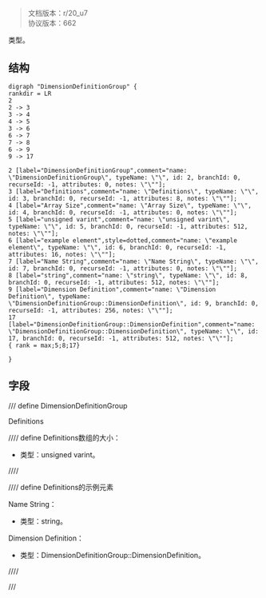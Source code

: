 # <!-- md:samp DimensionDefinitionGroup -->

> 文档版本：r/20_u7<br/>协议版本：662

<!-- md:samp DimensionDefinitionGroup -->类型。

## 结构

```viz
digraph "DimensionDefinitionGroup" {
rankdir = LR
2
2 -> 3
3 -> 4
4 -> 5
3 -> 6
6 -> 7
7 -> 8
6 -> 9
9 -> 17

2 [label="DimensionDefinitionGroup",comment="name: \"DimensionDefinitionGroup\", typeName: \"\", id: 2, branchId: 0, recurseId: -1, attributes: 0, notes: \"\""];
3 [label="Definitions",comment="name: \"Definitions\", typeName: \"\", id: 3, branchId: 0, recurseId: -1, attributes: 8, notes: \"\""];
4 [label="Array Size",comment="name: \"Array Size\", typeName: \"\", id: 4, branchId: 0, recurseId: -1, attributes: 0, notes: \"\""];
5 [label="unsigned varint",comment="name: \"unsigned varint\", typeName: \"\", id: 5, branchId: 0, recurseId: -1, attributes: 512, notes: \"\""];
6 [label="example element",style=dotted,comment="name: \"example element\", typeName: \"\", id: 6, branchId: 0, recurseId: -1, attributes: 16, notes: \"\""];
7 [label="Name String",comment="name: \"Name String\", typeName: \"\", id: 7, branchId: 0, recurseId: -1, attributes: 0, notes: \"\""];
8 [label="string",comment="name: \"string\", typeName: \"\", id: 8, branchId: 0, recurseId: -1, attributes: 512, notes: \"\""];
9 [label="Dimension Definition",comment="name: \"Dimension Definition\", typeName: \"DimensionDefinitionGroup::DimensionDefinition\", id: 9, branchId: 0, recurseId: -1, attributes: 256, notes: \"\""];
17 [label="DimensionDefinitionGroup::DimensionDefinition",comment="name: \"DimensionDefinitionGroup::DimensionDefinition\", typeName: \"\", id: 17, branchId: 0, recurseId: -1, attributes: 512, notes: \"\""];
{ rank = max;5;8;17}

}

```

## 字段

/// define
DimensionDefinitionGroup

Definitions

//// define
Definitions数组的大小：<!-- md:samp unsigned varint -->

- 类型：unsigned varint。


////


//// define
Definitions的示例元素

Name String：<!-- md:samp string -->

- 类型：string。

Dimension Definition：[<!-- md:samp DimensionDefinitionGroup::DimensionDefinition -->](../types/dimensiondefinitiongroup::dimensiondefinition.md)

- 类型：DimensionDefinitionGroup::DimensionDefinition。


////



///

